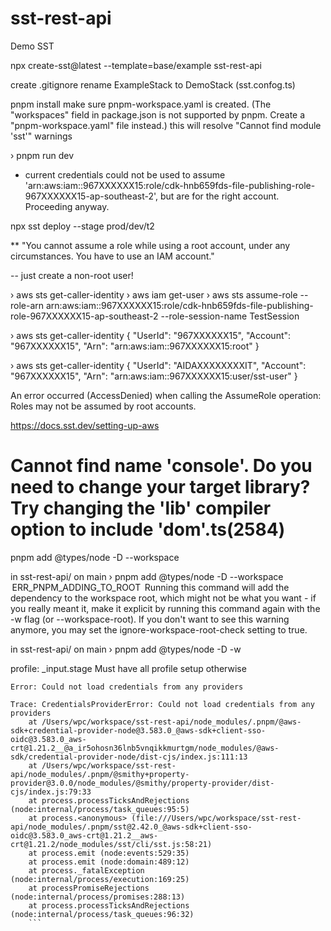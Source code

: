 # sst-rest-api
Demo SST

npx create-sst@latest --template=base/example sst-rest-api

create .gitignore
rename ExampleStack to DemoStack (sst.confog.ts)

pnpm install
make sure pnpm-workspace.yaml is created.
(The "workspaces" field in package.json is not supported by pnpm. Create a "pnpm-workspace.yaml" file instead.)
this will resolve "Cannot find module 'sst'" warnings

› pnpm run dev

* current credentials could not be used to assume 'arn:aws:iam::967XXXXXX15:role/cdk-hnb659fds-file-publishing-role-967XXXXXX15-ap-southeast-2', but are for the right account. Proceeding anyway.

npx sst deploy --stage prod/dev/t2

** "You cannot assume a role while using a root account, under any circumstances. You have to use an IAM account."

-- just create a non-root user!

› aws sts get-caller-identity
› aws iam get-user
› aws sts assume-role --role-arn arn:aws:iam::967XXXXXX15:role/cdk-hnb659fds-file-publishing-role-967XXXXXX15-ap-southeast-2 --role-session-name TestSession

› aws sts get-caller-identity
{
    "UserId": "967XXXXXX15",
    "Account": "967XXXXXX15",
    "Arn": "arn:aws:iam::967XXXXXX15:root"
}

› aws sts get-caller-identity
{
    "UserId": "AIDAXXXXXXXXIT",
    "Account": "967XXXXXX15",
    "Arn": "arn:aws:iam::967XXXXXX15:user/sst-user"
}

An error occurred (AccessDenied) when calling the AssumeRole operation: Roles may not be assumed by root accounts.

https://docs.sst.dev/setting-up-aws

# Cannot find name 'console'. Do you need to change your target library? Try changing the 'lib' compiler option to include 'dom'.ts(2584)
pnpm add  @types/node -D --workspace 


in sst-rest-api/ on main 
› pnpm add  @types/node -D --workspace   
 ERR_PNPM_ADDING_TO_ROOT  Running this command will add the dependency to the workspace root, which might not be what you want - if you really meant it, make it explicit by running this command again with the -w flag (or --workspace-root). If you don't want to see this warning anymore, you may set the ignore-workspace-root-check setting to true.

in sst-rest-api/ on main 
› pnpm add @types/node -D -w 


profile: _input.stage
Must have all profile setup
otherwise
```
Error: Could not load credentials from any providers

Trace: CredentialsProviderError: Could not load credentials from any providers
    at /Users/wpc/workspace/sst-rest-api/node_modules/.pnpm/@aws-sdk+credential-provider-node@3.583.0_@aws-sdk+client-sso-oidc@3.583.0_aws-crt@1.21.2__@a_ir5ohosn36lnb5vnqikkmurtgm/node_modules/@aws-sdk/credential-provider-node/dist-cjs/index.js:111:13
    at /Users/wpc/workspace/sst-rest-api/node_modules/.pnpm/@smithy+property-provider@3.0.0/node_modules/@smithy/property-provider/dist-cjs/index.js:79:33
    at process.processTicksAndRejections (node:internal/process/task_queues:95:5)
    at process.<anonymous> (file:///Users/wpc/workspace/sst-rest-api/node_modules/.pnpm/sst@2.42.0_@aws-sdk+client-sso-oidc@3.583.0_aws-crt@1.21.2__aws-crt@1.21.2/node_modules/sst/cli/sst.js:58:21)
    at process.emit (node:events:529:35)
    at process.emit (node:domain:489:12)
    at process._fatalException (node:internal/process/execution:169:25)
    at processPromiseRejections (node:internal/process/promises:288:13)
    at process.processTicksAndRejections (node:internal/process/task_queues:96:32)
    ```